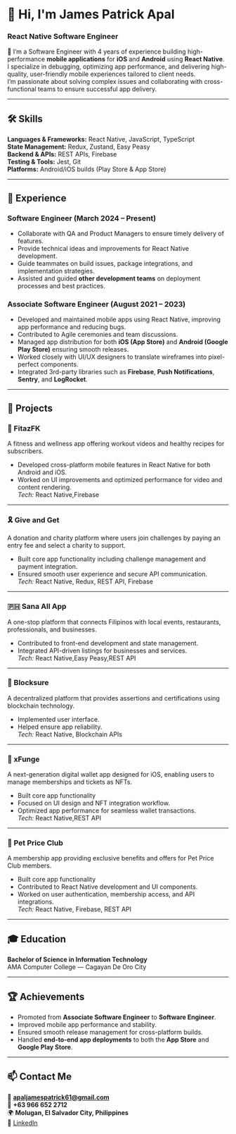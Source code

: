 # 👋 Hi, I'm James Patrick Apal  
### React Native Software Engineer  

🚀 I’m a Software Engineer with 4 years of experience building high-performance **mobile applications** for **iOS** and **Android** using **React Native**.  
I specialize in debugging, optimizing app performance, and delivering high-quality, user-friendly mobile experiences tailored to client needs.  
I’m passionate about solving complex issues and collaborating with cross-functional teams to ensure successful app delivery.  

---

## 🛠️ Skills  
**Languages & Frameworks:** React Native, JavaScript, TypeScript  
**State Management:** Redux, Zustand, Easy Peasy  
**Backend & APIs:** REST APIs, Firebase  
**Testing & Tools:** Jest, Git  
**Platforms:** Android/iOS builds (Play Store & App Store)  

---

## 💼 Experience  

### **Software Engineer** (March 2024 – Present)  
- Collaborate with QA and Product Managers to ensure timely delivery of features.  
- Provide technical ideas and improvements for React Native development.  
- Guide teammates on build issues, package integrations, and implementation strategies.
- Assisted and guided **other development teams** on deployment processes and best practices.

### **Associate Software Engineer** (August 2021 – 2023)  
- Developed and maintained mobile apps using React Native, improving app performance and reducing bugs.  
- Contributed to Agile ceremonies and team discussions.  
- Managed app distribution for both **iOS (App Store)** and **Android (Google Play Store)** ensuring smooth releases.  
- Worked closely with UI/UX designers to translate wireframes into pixel-perfect components.  
- Integrated 3rd-party libraries such as **Firebase**, **Push Notifications**, **Sentry**, and **LogRocket**.  

---

## 📱 Projects  

### 💪 FitazFK  
A fitness and wellness app offering workout videos and healthy recipes for subscribers.  
- Developed cross-platform mobile features in React Native for both Android and iOS.  
- Worked on UI improvements and optimized performance for video and content rendering.  
*Tech:* React Native,Firebase  

---

### 🎗️ Give and Get  
A donation and charity platform where users join challenges by paying an entry fee and select a charity to support.  
- Built core app functionality including challenge management and payment integration.  
- Ensured smooth user experience and secure API communication.  
*Tech:* React Native, Redux, REST API, Firebase  

---

### 🇵🇭 Sana All App  
A one-stop platform that connects Filipinos with local events, restaurants, professionals, and businesses.  
- Contributed to front-end development and state management.  
- Integrated API-driven listings for businesses and services.  
*Tech:* React Native,Easy Peasy,REST API  

---

### 🔗 Blocksure  
A decentralized platform that provides assertions and certifications using blockchain technology.  
- Implemented user interface.  
- Helped ensure app reliability.  
*Tech:* React Native, Blockchain APIs  

---

### 🪪 xFunge  
A next-generation digital wallet app designed for iOS, enabling users to manage memberships and tickets as NFTs.  
- Built core app functionality
- Focused on UI design and NFT integration workflow.  
- Optimized app performance for seamless wallet transactions.  
*Tech:* React Native,REST API

---

### 🐾 Pet Price Club  
A membership app providing exclusive benefits and offers for Pet Price Club members.  
- Built core app functionality
- Contributed to React Native development and UI components.  
- Worked on user authentication, membership access, and API integrations.  
*Tech:* React Native, Firebase, REST API  

---

## 🎓 Education  
**Bachelor of Science in Information Technology**  
AMA Computer College — Cagayan De Oro City  

---

## 🏆 Achievements  
- Promoted from **Associate Software Engineer** to **Software Engineer**.  
- Improved mobile app performance and stability.  
- Ensured smooth release management for cross-platform builds.
- Handled **end-to-end app deployments** to both the **App Store** and **Google Play Store**.  


---

## 📫 Contact Me  
📧 **apaljamespatrick61@gmail.com**  
📱 **+63 966 652 2712**  
🌍 **Molugan, El Salvador City, Philippines**  
💼 [LinkedIn](https://www.linkedin.com/in/james-patrick-apal-45666a222)  
